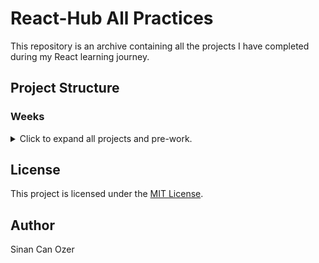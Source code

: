 # React-Hub All Practices

This repository is an archive containing all the projects I have completed during my React learning journey.

## Project Structure

### Weeks

<details>
<summary>Click to expand all projects and pre-work.</summary>

| #   | Project Name | Source Code                                                                                      |
| --- |--------------|--------------------------------------------------------------------------------------------------|
| 0   | Pre Work     | [Source](https://github.com/sinantech/PatikaFrontEndCourse/blob/main/PreworkPractice/index.html) |
| 1   | Week-1       | [Source](https://github.com/sinantech/PatikaFrontendCourse/tree/main/Week_1)                     |
| 2   | Week-2       | [Source](https://github.com/sinantech/PatikaFrontendCourse/tree/main/Week_2)                     |
| 3   | Week-3       | [Source](https://github.com/sinantech/PatikaFrontendCourse/tree/main/Week_3)                     |





</details>



## License

This project is licensed under the [MIT License](https://choosealicense.com/licenses/mit/).

## Author

Sinan Can Ozer